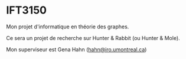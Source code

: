 # IFT3150
Mon projet d'informatique en théorie des graphes. 

Ce sera un projet de recherche sur Hunter & Rabbit (ou Hunter & Mole).

Mon superviseur est Gena Hahn (hahn@iro.umontreal.ca)
